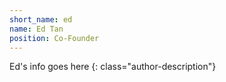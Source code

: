 ```yaml
---
short_name: ed
name: Ed Tan
position: Co-Founder
---
```

Ed's info goes here
{: class="author-description"}
